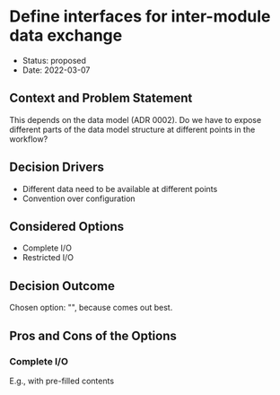 <!--
SPDX-FileCopyrightText: 2022 German Aerospace Center (DLR), Forschungszentrum Jülich, Helmholtz-Zentrum Dresden-Rossendorf

SPDX-License-Identifier: CC-BY-SA-4.0
-->

# Define interfaces for inter-module data exchange

* Status: proposed
* Date: 2022-03-07

## Context and Problem Statement

This depends on the data model (ADR 0002).
Do we have to expose different parts of the data model structure at different points in the workflow?

## Decision Drivers

* Different data need to be available at different points
* Convention over configuration

## Considered Options

* Complete I/O
* Restricted I/O

## Decision Outcome

Chosen option: "", because comes out best.

## Pros and Cons of the Options

### Complete I/O

E.g., with pre-filled contents
